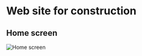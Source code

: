 # Web site for construction

## Home screen
![Home screen](https://raw.githubusercontent.com/anjanante/nconstuction_pp/main/assets/img/site-screenshoot/Home.png)
